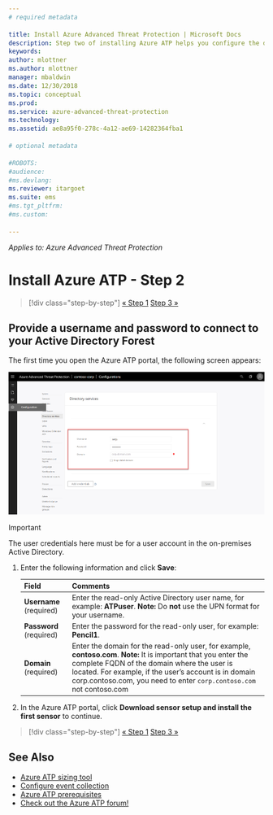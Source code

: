 ```yaml
---
# required metadata

title: Install Azure Advanced Threat Protection | Microsoft Docs
description: Step two of installing Azure ATP helps you configure the domain connectivity settings on your Azure ATP cloud service
keywords:
author: mlottner
ms.author: mlottner
manager: mbaldwin
ms.date: 12/30/2018
ms.topic: conceptual
ms.prod:
ms.service: azure-advanced-threat-protection
ms.technology:
ms.assetid: ae8a95f0-278c-4a12-ae69-14282364fba1

# optional metadata

#ROBOTS:
#audience:
#ms.devlang:
ms.reviewer: itargoet
ms.suite: ems
#ms.tgt_pltfrm:
#ms.custom:

---
```


*Applies to: Azure Advanced Threat Protection*



# Install Azure ATP - Step 2

> [!div class="step-by-step"]
> [« Step 1](install-atp-step1.md)
> [Step 3 »](install-atp-step3.md)

## Provide a username and password to connect to your Active Directory Forest

The first time you open the Azure ATP portal, the following screen appears:

![Azure ATP welcome stage 1](media/directory-services.png)

> [!IMPORTANT]
> The user credentials here must be for a user account in the on-premises Active Directory. 


1.  Enter the following information and click **Save**:

    |Field|Comments|
    |---------|------------|
    |**Username** (required)|Enter the read-only Active Directory user name, for example: **ATPuser**. **Note:** Do **not** use the UPN format for your username.|
    |**Password** (required)|Enter the password for the read-only user, for example: **Pencil1**.|
    |**Domain** (required)|Enter the domain for the read-only user, for example, **contoso.com**. **Note:** It is important that you enter the complete FQDN of the domain where the user is located. For example, if the user’s account is in domain corp.contoso.com, you need to enter `corp.contoso.com` not contoso.com|

2. In the Azure ATP portal, click **Download sensor setup and install the first sensor** to continue.


> [!div class="step-by-step"]
> [« Step 1](install-atp-step1.md)
> [Step 3 »](install-atp-step3.md)


## See Also
- [Azure ATP sizing tool](http://aka.ms/aatpsizingtool)
- [Configure event collection](configure-event-collection.md)
- [Azure ATP prerequisites](atp-prerequisites.md)
- [Check out the Azure ATP forum!](https://aka.ms/azureatpcommunity)